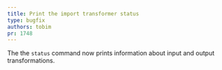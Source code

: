 ```yaml
---
title: Print the import transformer status
type: bugfix
authors: tobim
pr: 1748
---
```


The the `status` command now prints information about input and output
transformations.
